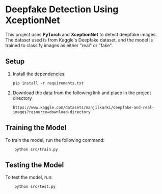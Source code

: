# Deepfake Detection Using XceptionNet

This project uses **PyTorch** and **XceptionNet** to detect deepfake images. The dataset used is from Kaggle's Deepfake dataset, and the model is trained to classify images as either "real" or "fake".

## Setup

1.  Install the dependencies:

        pip install -r requirements.txt

2.  Download the data from the following link and place in the project directory

        https://www.kaggle.com/datasets/manjilkarki/deepfake-and-real-images?resource=download-directory

## Training the Model

To train the model, run the following command:

        python src/train.py

## Testing the Model

To test the model, run:

        python src/test.py
